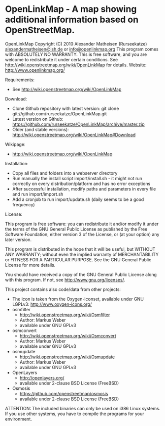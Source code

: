 OpenLinkMap - A map showing additional information based on OpenStreetMap.
==========================================================================

OpenLinkMap Copyright (C) 2010 Alexander Matheisen (Rurseekatze) <alexandermatheisen@ish.de> or <info@openlinkmap.org>
This program comes with ABSOLUTELY NO WARRANTY.
This is free software, and you are welcome to redistribute it under certain conditions.
See http://wiki.openstreetmap.org/wiki/OpenLinkMap for details.
Website: http://www.openlinkmap.org/


Requirements:
* See http://wiki.openstreetmap.org/wiki/OpenLinkMap


Download:
* Clone Github repository with latest version: git clone git://github.com/rurseekatze/OpenLinkMap.git
* Latest version on Github: https://github.com/rurseekatze/OpenLinkMap/archive/master.zip
* Older (and stable versions): http://wiki.openstreetmap.org/wiki/OpenLinkMap#Download


Wikipage:
* http://wiki.openstreetmap.org/wiki/OpenLinkMap


Installation:
* Copy all files and folders into a webserver directory
* Run manually the install script import/install.sh - it might not run correctly on every distribution/platform and has no error exceptions
* After successful installation, modify paths and parameters in every file and run import/import.sh
* Add a cronjob to run import/update.sh (daily seems to be a good frequency)


License:

This program is free software: you can redistribute it and/or modify
it under the terms of the GNU General Public License as published by
the Free Software Foundation, either version 3 of the License, or
(at your option) any later version.

This program is distributed in the hope that it will be useful,
but WITHOUT ANY WARRANTY; without even the implied warranty of
MERCHANTABILITY or FITNESS FOR A PARTICULAR PURPOSE.  See the
GNU General Public License for more details.

You should have received a copy of the GNU General Public License
along with this program.  If not, see <http://www.gnu.org/licenses/>.


This project contains also code/data from other projects:

* The icon is taken from the Oxygen-Iconset, available under GNU LGPLv3: http://www.oxygen-icons.org/
* osmfilter
    * http://wiki.openstreetmap.org/wiki/Osmfilter
    * Author: Markus Weber
    * available under GNU GPLv3
* osmconvert
    * http://wiki.openstreetmap.org/wiki/Osmconvert
    * Author: Markus Weber
    * available under GNU GPLv3
* osmupdate
    * http://wiki.openstreetmap.org/wiki/Osmupdate
    * Author: Markus Weber
    * available under GNU GPLv3
* OpenLayers
    * http://openlayers.org/
    * available under 2-clause BSD License (FreeBSD)
* Osmosis
    * https://github.com/openstreetmap/osmosis
    * available under 2-clause BSD License (FreeBSD)

ATTENTION: The included binaries can only be used on i386 Linux systems. If you use other systems, you have to compile the programs for your environment.
